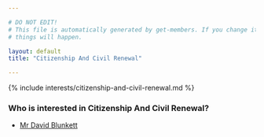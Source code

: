 ```yaml
---

# DO NOT EDIT!
# This file is automatically generated by get-members. If you change it, bad
# things will happen.

layout: default
title: "Citizenship And Civil Renewal"

---
```


{% include interests/citizenship-and-civil-renewal.md %}

### Who is interested in Citizenship And Civil Renewal?


* [Mr David Blunkett](/members/mr-david-blunkett.html)
